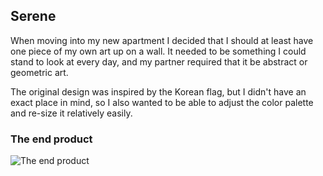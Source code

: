 ## Serene

When moving into my new apartment I decided that I should at least have one piece of my own art up on a wall. It needed to be something I could stand to look at every day, and my partner required that it be abstract or geometric art. 

The original design was inspired by the Korean flag, but I didn't have an exact place in mind, so I also wanted to be able to adjust the color palette and re-size it relatively easily.

### The end product
![The end product](http://i.imgur.com/saHu0B3.jpg)

